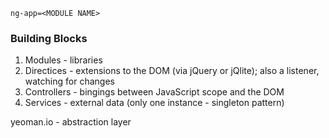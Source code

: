 `ng-app=<MODULE NAME>`

### Building Blocks

1. Modules - libraries
2. Directices - extensions to the DOM (via jQuery or jQlite); also a listener, watching for changes
3. Controllers - bingings between JavaScript scope and the DOM
4. Services - external data (only one instance - singleton pattern)


yeoman.io - abstraction layer
